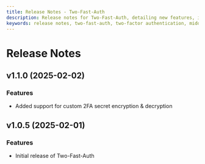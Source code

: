 ```yaml
---
title: Release Notes - Two-Fast-Auth
description: Release notes for Two-Fast-Auth, detailing new features, improvements, and bug fixes
keywords: release notes, two-fast-auth, two-factor authentication, middleware, api security
---
```


# Release Notes

## v1.1.0 (2025-02-02)

### Features
- Added support for custom 2FA secret encryption & decryption

## v1.0.5 (2025-02-01)

### Features
- Initial release of Two-Fast-Auth